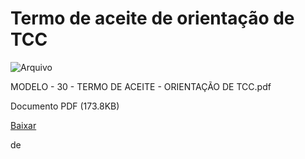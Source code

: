 


Termo de aceite de orientação de TCC
====================================









![Arquivo](%2b%2bplone%2b%2bufalprofile/imgs/file-icon.png)

 MODELO - 30 - TERMO DE ACEITE - ORIENTAÇÃO DE TCC.pdf  

 Documento PDF
 (173.8KB)
 

[Baixar](%40%40download/file/MODELO%20-%2030%20-%20TERMO%20DE%20ACEITE%20-%20ORIENTAC%cc%a7A%cc%83O%20DE%20TCC.pdf)























 de 












